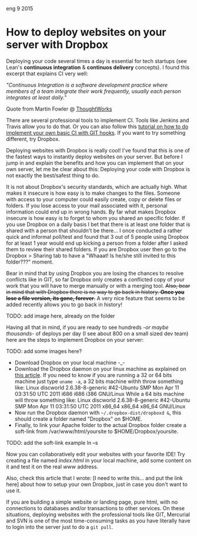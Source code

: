 <permalink>eng</permalink>
<month>9</month>
<year>2015</year>

# How to deploy websites on your server with Dropbox

Deploying your code several times a day is essential for tech startups (see Lean's **continuous integration** & **continuos delivery** concepts). I found this excerpt that explains CI very well:

*"Continuous Integration is a software development practice where members of a team integrate their work frequently, usually each person integrates at least daily."*

Quote from Martin Fowler @ [ThoughtWorks](https://www.thoughtworks.com/continuous-delivery)

There are several professional tools to implement CI. Tools like Jenkins and Travis allow you to do that. Or you can also follow this [tutorial on how to do implement your own basic CI with GIT hooks](http://https://www.digitalocean.com/community/tutorials/how-to-use-git-hooks-to-automate-development-and-deployment-tasks). If you want to try something different, try Dropbox.

Deploying websites with Dropbox is really cool! I've found that this is one of the fastest ways to instantly deploy websites on your server. But before I jump in and explain the benefits and how you can implement that on your own server, let me be clear about this: Deploying your code with Dropbox is not exactly the best/safest thing to do.

It is not about Dropbox's security standards, which are actually high. What makes it insecure is how easy is to make changes to the files. Someone with access to your computer could easily create, copy or delete files or folders. If you lose access to your mail associated with it, personal information could end up in wrong hands. By far what makes Dropbox insecure is how easy is to forget to whom you shared an specific folder. If you use Dropbox on a daily basis I bet that there is at least one folder that is shared with a person that shouldn't be there... I once conducted a rather quick and informal poll/test and found that 3 out of 5 people using Dropbox for at least 1 year would end up kicking a person from a folder after I asked them to review their shared folders. If you are Dropbox user then go to the Dropbox > Sharing tab to have a "Whaaat! Is he/she still invited to this folder???" moment. 

Bear in mind that by using Dropbox you are losing the chances to resolve conflicts like in GIT, so far Dropbox only creates a conflicted copy of your work that you will have to merge manually or with a merging tool. ~~Also, bear in mind that with Dropbox there is no way to go back in history. **Once you lose a file version, its gone, forever**.~~ A very nice feature that seems to be added recently allows you to go back in history!

<hidden>TODO: add image here, already on the folder</hidden>

Having all that in mind, if you are ready to see hundreds *-or maybe thousands-* of deploys per day (I see about 800 on a small sized dev team) here are the steps to implement Dropbox on your server:

<hidden>TODO: add some images here?</hidden>

 - Download Dropbox on your local machine -_-
 - Download the Dropbox daemon on your linux machine as explained on [this article](https://www.dropbox.com/install?os=lnx). If you need to know if you are running a 32 or 64 bits machine just type `uname -a`, a 32 bits machine withh throw something like:
 Linux discworld 2.6.38-8-generic #42-Ubuntu SMP Mon Apr 11 03:31:50 UTC 2011 i686 i686 i386 GNU/Linux
 While a 64 bits machine will throw something like:
 Linux discworld 2.6.38-8-generic #42-Ubuntu SMP Mon Apr 11 03:31:50 UTC 2011 x86_64 x86_64 x86_64 GNU/Linux 
 - Now run the Dropbox daemon with `~/.dropbox-dist/dropboxd &`, this should create a folder named "Dropbox" on $HOME.
 - Finally, to link your Apache folder to the actual Dropbox folder create a soft-link from /var/www/html/yoursite to $HOME/Dropbox/yoursite.

<hidden>TODO: add the soft-link example ln –s</hidden>

Now you can collaboratively edit your websites with your favorite IDE! Try creating a file named *index.html* in your local machine, add some content on it and test it on the real *www* address.

<hidden>Also, check this article that I wrote: [I need to write this... and put the link here] about how to setup your own Dropbox, just in case you don't want to use it.</hidden>

<hidden>If you are building a simple website or landing page, pure html, with no connections to databases and/or transactions to other services. On these situations, deploying websites with the professional tools like GIT, Mercurial and SVN is one of the most time-consuming tasks as you have literally have to login into the server just to do a `git pull`.</hidden>